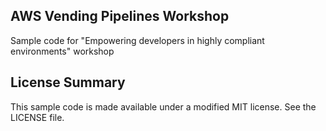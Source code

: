 ## AWS Vending Pipelines Workshop

Sample code for "Empowering developers in highly compliant environments" workshop

## License Summary

This sample code is made available under a modified MIT license. See the LICENSE file.
